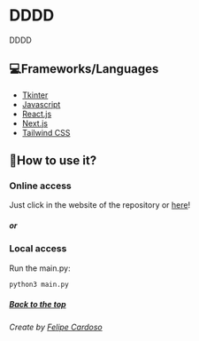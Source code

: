 # DDDD

DDDD

## 💻Frameworks/Languages

- [Tkinter](https://docs.python.org/3/library/tkinter.html)
- [Javascript](https://developer.mozilla.org/pt-BR/docs/Web/JavaScript)
- [React.js](https://reactjs.org)
- [Next.js](https://nextjs.org)
- [Tailwind CSS](https://tailwindcss.com)

## 🚀How to use it?

### Online access

Just click in the website of the repository or [here]( https://google.com )!

##### or

### Local access

Run the main.py:
```bash
python3 main.py
```

##### [Back to the top](#)

###### Create by [Felipe Cardoso](https://lymei.art)